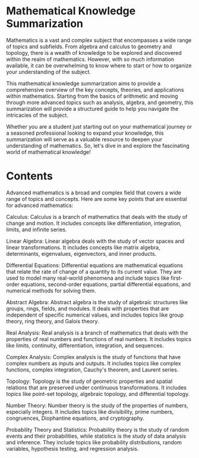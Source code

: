 # Mathematical Knowledge Summarization

Mathematics is a vast and complex subject that encompasses a wide range of topics and subfields. From algebra and calculus to geometry and topology, there is a wealth of knowledge to be explored and discovered within the realm of mathematics. However, with so much information available, it can be overwhelming to know where to start or how to organize your understanding of the subject.

This mathematical knowledge summarization aims to provide a comprehensive overview of the key concepts, theories, and applications within mathematics. Starting from the basics of arithmetic and moving through more advanced topics such as analysis, algebra, and geometry, this summarization will provide a structured guide to help you navigate the intricacies of the subject.

Whether you are a student just starting out on your mathematical journey or a seasoned professional looking to expand your knowledge, this summarization will serve as a valuable resource to deepen your understanding of mathematics. So, let's dive in and explore the fascinating world of mathematical knowledge!

# Contents

Advanced mathematics is a broad and complex field that covers a wide range of topics and concepts. Here are some key points that are essential for advanced mathematics:

Calculus: Calculus is a branch of mathematics that deals with the study of change and motion. It includes concepts like differentiation, integration, limits, and infinite series.

Linear Algebra: Linear algebra deals with the study of vector spaces and linear transformations. It includes concepts like matrix algebra, determinants, eigenvalues, eigenvectors, and inner products.

Differential Equations: Differential equations are mathematical equations that relate the rate of change of a quantity to its current value. They are used to model many real-world phenomena and include topics like first-order equations, second-order equations, partial differential equations, and numerical methods for solving them.

Abstract Algebra: Abstract algebra is the study of algebraic structures like groups, rings, fields, and modules. It deals with properties that are independent of specific numerical values, and includes topics like group theory, ring theory, and Galois theory.

Real Analysis: Real analysis is a branch of mathematics that deals with the properties of real numbers and functions of real numbers. It includes topics like limits, continuity, differentiation, integration, and sequences.

Complex Analysis: Complex analysis is the study of functions that have complex numbers as inputs and outputs. It includes topics like complex functions, complex integration, Cauchy's theorem, and Laurent series.

Topology: Topology is the study of geometric properties and spatial relations that are preserved under continuous transformations. It includes topics like point-set topology, algebraic topology, and differential topology.

Number Theory: Number theory is the study of the properties of numbers, especially integers. It includes topics like divisibility, prime numbers, congruences, Diophantine equations, and cryptography.

Probability Theory and Statistics: Probability theory is the study of random events and their probabilities, while statistics is the study of data analysis and inference. They include topics like probability distributions, random variables, hypothesis testing, and regression analysis.